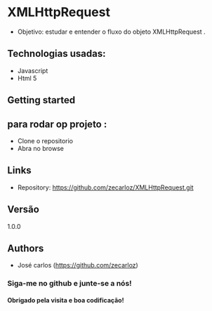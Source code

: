 # XMLHttpRequest
* Objetivo: estudar e entender o fluxo do objeto XMLHttpRequest .

## Technologias usadas:

* Javascript
* Html 5


## Getting started

## para rodar op projeto :
* Clone o repositorio 
* Abra no browse

## Links

- Repository: https://github.com/zecarloz/XMLHttpRequest.git

## Versão
1.0.0
## Authors
* José carlos (https://github.com/zecarloz)
###  Siga-me no github e junte-se a nós!
#### Obrigado pela visita e boa codificação!

